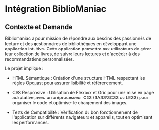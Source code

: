 # Intégration BiblioManiac

## Contexte et Demande
Bibliomaniac a pour mission de répondre aux besoins des passionnés de lecture et des gestionnaires de bibliothèques en développant une application intuitive. Cette application permettra aux utilisateurs de gérer leur collection de livres, de suivre leurs lectures et d'accéder à des recommandations personnalisées.

Le projet implique :

- HTML Sémantique : Création d'une structure HTML respectant les règles Opquast pour assurer lisibilité et référencement.

- CSS Responsive : Utilisation de Flexbox et Grid pour une mise en page adaptative, avec un préprocesseur CSS (SASS/SCSS ou LESS) pour organiser le code et optimiser le chargement des images.

- Tests de Compatibilité : Vérification du bon fonctionnement de l'application sur différents navigateurs et appareils, tout en optimisant les performances.
